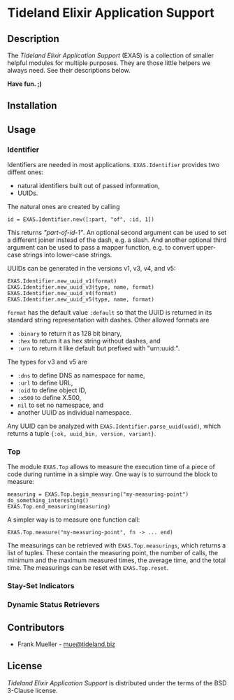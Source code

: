 # Tideland Elixir Application Support

## Description

The *Tideland Elixir Application Support* (EXAS) is a collection of smaller 
helpful modules for multiple purposes. They are those little helpers we
always need. See their descriptions below.

**Have fun. ;)**

## Installation

## Usage

### Identifier

Identifiers are needed in most applications. `EXAS.Identifier` provides two diffent
ones:

- natural identifiers built out of passed information,
- UUIDs.

The natural ones are created by calling

```
id = EXAS.Identifier.new([:part, "of", :id, 1])
```

This returns *"part-of-id-1"*. An optional second argument can be used to set a
different joiner instead of the dash, e.g. a slash. And another optional third 
argument can be used to pass a mapper function, e.g. to convert upper-case strings
into lower-case strings.

UUIDs can be generated in the versions v1, v3, v4, and v5:

```
EXAS.Identifier.new_uuid_v1(format)
EXAS.Identifier.new_uuid_v3(type, name, format)
EXAS.Identifier.new_uuid_v4(format)
EXAS.Identifier.new_uuid_v5(type, name, format)
```

`format` has the default value `:default` so that the UUID is returned in its
standard string representation with dashes. Other allowed formats are

- `:binary` to return it as 128 bit binary,
- `:hex` to return it as hex string without dashes, and
- `:urn` to return it like default but prefixed with "urn:uuid:".

The types for v3 and v5 are

- `:dns` to define DNS as namespace for name,
- `:url` to define URL,
- `:oid` to define object ID,
- `:x500` to define X.500, 
- `nil` to set no namespace, and
- another UUID as individual namespace.

Any UUID can be analyzed with `EXAS.Identifier.parse_uuid(uuid)`, which returns
a tuple `{:ok, uuid_bin, version, variant}`. 

### Top

The module `EXAS.Top` allows to measure the execution time of a piece of code during
runtime in a simple way. One way is to surround the block to measure:

```
measuring = EXAS.Top.begin_measuring("my-measuring-point")
do_something_interesting()
EXAS.Top.end_measuring(measuring)
```

A simpler way is to measure one function call:

```
EXAS.Top.measure("my-measuring-point", fn -> ... end)
```

The measurings can be retrieved with `EXAS.Top.measurings`, which returns a
list of tuples. These contain the measuring point, the number of calls, the
minimum and the maximum measured times, the average time, and the total time.
The measurings can be reset with `EXAS.Top.reset`.

### Stay-Set Indicators

### Dynamic Status Retrievers

## Contributors

- Frank Mueller - <mue@tideland.biz>

## License

*Tideland Elixir Application Support* is distributed under the terms of the BSD 3-Clause license.

